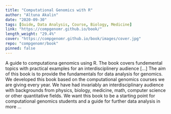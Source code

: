 ```yaml
---
title: "Computational Genomics with R"
author: "Altuna Akalin"
date: "2020-09-30"
tags: [Guide, Data Analysis, Course, Biology, Medicine]
link: "https://compgenomr.github.io/book/"
length_weight: "29.4%"
cover: "https://compgenomr.github.io/book/images/cover.jpg"
repo: "compgenomr/book"
pinned: false
---
```


A guide to computationa genomics using R. The book covers fundemental topics with practical examples for an interdisciplinery audience [...] The aim of this book is to provide the fundamentals for data analysis for genomics. We developed this book based on the computational genomics courses we are giving every year. We have had invariably an interdisciplinary audience with backgrounds from physics, biology, medicine, math, computer science or other quantitative fields. We want this book to be a starting point for computational genomics students and a guide for further data analysis in more ...
